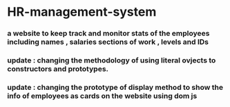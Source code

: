 # HR-management-system

### a website to keep track and monitor stats of the employees including names , salaries sections of work , levels and IDs 
### update : changing the methodology of using literal ovjects to constructors and prototypes.
### update : changing the prototype of display method to show the info of employees as cards on the website using dom js 